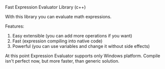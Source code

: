 Fast Expression Evaluator Library (c++)

With this library you can evaluate math expressions.

Features:
1. Easy extensible (you can add more operations if you want)
2. Fast (expression compiling into native code)
3. Powerful (you can use variables and change it without side effects)

At this point Expression Evaluator supports only Windows platform.
Compile isn't perfect now, but more faster, than generic solution.
